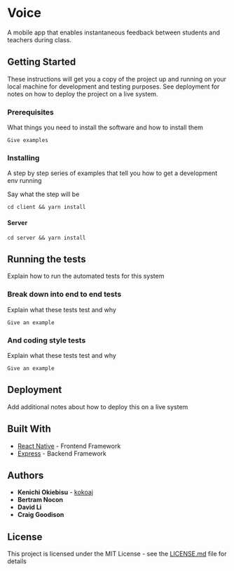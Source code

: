 # Voice

A mobile app that enables instantaneous feedback between students and teachers during class.

## Getting Started

These instructions will get you a copy of the project up and running on your local machine for development and testing purposes. See deployment for notes on how to deploy the project on a live system.

### Prerequisites

What things you need to install the software and how to install them

```
Give examples
```

### Installing

A step by step series of examples that tell you how to get a development env running

Say what the step will be

```
cd client && yarn install
```

#### Server

```
cd server && yarn install
```

## Running the tests

Explain how to run the automated tests for this system

### Break down into end to end tests

Explain what these tests test and why

```
Give an example
```

### And coding style tests

Explain what these tests test and why

```
Give an example
```

## Deployment

Add additional notes about how to deploy this on a live system

## Built With

* [React Native](https://reactnative.dev) - Frontend Framework
* [Express](https://expressjs.com) - Backend Framework

## Authors

* **Kenichi Okiebisu** - [kokoaj](https://github.com/kokiebisu)
* **Bertram Nocon**
* **David Li**
* **Craig Goodison**

## License

This project is licensed under the MIT License - see the [LICENSE.md](LICENSE.md) file for details

